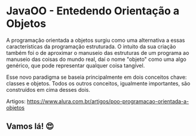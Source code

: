 # JavaOO - Entedendo Orientação a Objetos

A programação orientada a objetos surgiu como uma alternativa a essas características da programação estruturada. O intuito da sua criação também foi o de aproximar o manuseio das estruturas de um programa ao manuseio das coisas do mundo real, daí o nome "objeto" como uma algo genérico, que pode representar qualquer coisa tangível.

Esse novo paradigma se baseia principalmente em dois conceitos chave: classes e objetos. Todos os outros conceitos, igualmente importantes, são construídos em cima desses dois.

Artigos: https://www.alura.com.br/artigos/poo-programacao-orientada-a-objetos

## Vamos lá! 😍
